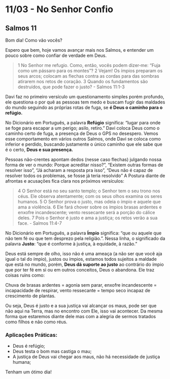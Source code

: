 # 11/03 - No Senhor Confio

## Salmos 11

Bom dia! Como vão vocês? 

Espero que bem, hoje vamos avançar mais nos Salmos, e entender um pouco sobre como confiar de verdade em Deus.

> 1 No Senhor me refugio. Como, então, vocês podem dizer‑me: “Fuja como um pássaro para os montes”? 2 Vejam! Os ímpios preparam os seus arcos; colocam as flechas contra as cordas para das sombras atirarem nos retos de coração. 3 Quando os fundamentos são destruídos, que pode fazer o justo? - Salmos 11:1-3
> 

Davi faz no primeiro versículo um questionamento simples porém profundo, ele questiona o por quê as pessoas tem medo e buscam fugir das maldades do mundo seguindo as próprias rotas de fuga, se **é Deus o caminho para o refúgio.** 

No Dicionário em Português, a palavra **Refúgio** significa: “lugar para onde se foge para escapar a um perigo; asilo, retiro.” Davi coloca Deus como o caminho certo de fuga, a presença de Deus o GPS no desespero. Vemos esse comportamento em vários outros Salmos, onde Davi se coloca como inferior e perdido, buscando justamente o único caminho que ele sabe que é o certo, **Deus e sua presença.**

Pessoas não-crentes apontam dedos (nesse caso flechas) julgando nossa forma de ver o mundo: Porque acreditar nisso?”, “Existem outras formas de resolver isso”, “Já acharam a resposta pra isso”, “Deus não é capaz de resolver todos os problemas, se fosse já teria resolvido” A Postura diante de afrontas e acusações fica clara nos próximos versículos:

> 4 O Senhor está no seu santo templo; o Senhor tem o seu trono nos céus. Ele observa atentamente; com os seus olhos examina os seres humanos. 5 O Senhor prova o justo, mas odeia o ímpio e aquele que ama a violência. 6 Ele fará chover sobre os ímpios brasas ardentes e enxofre incandescente; vento ressecante será a porção do cálice deles. 7 Pois o Senhor é justo e ama a justiça; os retos verão a sua face. - Salmos 11:4-7
> 

No Dicionário em Português, a palavra **Ímpio** significa: “que ou aquele que não tem fé ou que tem desprezo pela religião.”. Nessa linha, o significado da palavra **Justo**: “que é conforme à justiça, à equidade, à razão.”

Deus está sempre de olho, isso não é uma ameaça (a não ser que você aja igual o tal do ímpio), justos ou ímpios, estamos todos sujeitos a maldade que está no mundo, porém, **Deus dá suporte ao justo** ao contrário do ímpio que por ter fé em si ou em outros conceitos, Deus o abandona. Ele traz coisas ruins como:

Chuva de brasas ardentes = agonia sem parar, enxofre incandescente = incapacidade de respirar, vento ressecante = tempo seco incapaz de crescimento de plantas.

Ou seja, Deus é justo e a sua justiça vai alcançar os maus, pode ser que não aqui na Terra, mas no encontro com Ele, isso vai acontecer. Da mesma forma que estaremos diante dele mas com a alegria de sermos tratados como filhos e não como réus.

### Aplicações Práticas:

- Deus é refúgio;
- Deus testa o bom mas castiga o mau;
- A justiça de Deus vai chegar aos maus, não há necessidade de justiça humana;

Tenham um ótimo dia!